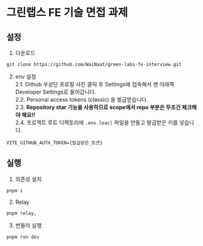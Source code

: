 # 그린랩스 FE 기술 면접 과제

## 설정

1. 다운로드

```
git clone https://github.com/WaiNaat/green-labs-fe-interview.git
```
2. env 설정    
  2.1. Github 우상단 프로필 사진 클릭 후 Settings에 접속해서 맨 아래쪽 Developer Settings로 들어갑니다.     
  2.2. Personal access tokens (classic) 을 발급받습니다.      
  2.3. **Repository star 기능을 사용하므로 scope에서 repo 부분은 무조건 체크해야 해요!!**     
  2.4. 프로젝트 루트 디렉토리에 `.env.loacl` 파일을 만들고 발급받은 키를 넣습니다.
  ```
  VITE_GITHUB_AUTH_TOKEN={발급받은_토큰}
  ```

## 실행

1. 의존성 설치

```
pnpm i
```

2. Relay

```shell
pnpm relay,
```

3. 번들러 실행

```shell
pnpm run dev
```
